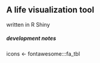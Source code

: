 ## A life visualization tool

written in R Shiny

##### development notes

icons <- fontawesome:::fa_tbl
